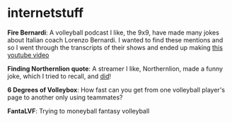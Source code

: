 # internetstuff

**Fire Bernardi**: A volleyball podcast I like, the 9x9, have made many jokes about Italian coach Lorenzo Bernardi. I wanted to find these mentions and so I went through the transcripts of their shows and ended up making [this youtube video](https://www.youtube.com/watch?v=KnJ6vE5maYU)

**Finding Northernlion quote**: A streamer I like, Northernlion, made a funny joke, which I tried to recall, and [did](https://www.youtube.com/watch?v=KnJ6vE5maYU)!

**6 Degrees of Volleybox**: How fast can you get from one volleyball player's page to another only using teammates? 

**FantaLVF**: Trying to moneyball fantasy volleyball
